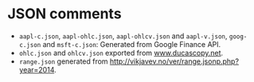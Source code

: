 # JSON comments

 * `aapl-c.json`, `aapl-ohlc.json`, `aapl-ohlcv.json` and `aapl-v.json`,
   `goog-c.json` and `msft-c.json`: Generated from Google Finance API.
 * `ohlc.json` and `ohlcv.json` exported from www.ducascopy.net.
 * `range.json` generated from http://vikjavev.no/ver/range.jsonp.php?year=2014.